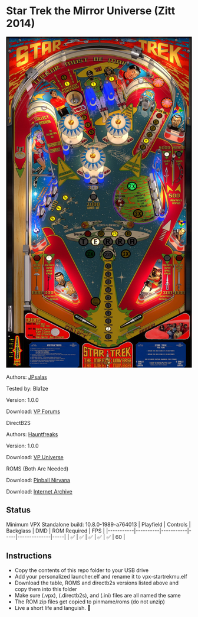# Star Trek the Mirror Universe (Zitt 2014)

![Table Preview](https://github.com/Bla1ze/vpx-images/blob/main/vpx-startrekmu.png)

Authors: [JPsalas](https://www.vpforums.org/index.php?showuser=277)

Tested by: Bla1ze

Version: 1.0.0

Download: [VP Forums](https://www.vpforums.org/index.php?app=downloads&showfile=18568)

DirectB2S

Authors: [Hauntfreaks](https://vpuniverse.com/profile/5216-hauntfreaks/)

Version: 1.0.0

Download: [VP Universe](https://vpuniverse.com/files/file/21439-star-trek-mirror-universe-bally-1978-b2s/)

ROMS (Both Are Needed)

Download: [Pinball Nirvana](https://pinballnirvana.com/forums/resources/startrek.2390/)

Download: [Internet Archive](https://archive.org/download/vpinmame/roms/roms.zip/startreb.zip)


## Status 

Minimum VPX Standalone build: 10.8.0-1989-a764013
| Playfield | Controls | Backglass | DMD | ROM Required | FPS | 
|-----------|----------|-----------|-----|--------------|-----|
| :white_check_mark: | :white_check_mark: | :white_check_mark: | :white_check_mark: | :white_check_mark: | 60 |

## Instructions

- Copy the contents of this repo folder to your USB drive
- Add your personalized launcher.elf and rename it to vpx-startrekmu.elf
- Download the table, ROMS and directb2s versions listed above and copy them into this folder
- Make sure (.vpx), (.directb2s), and (.ini) files are all named the same
- The ROM zip files get copied to pinmame/roms (do not unzip)
- Live a short life and languish. 🖖